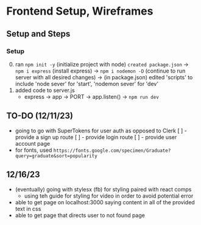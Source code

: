 # Frontend Setup, Wireframes

## Setup and Steps
### Setup
0. ran `npm init -y` (initialize project with node) `created package.json` -> `npm i express` (install express) -> `npm i nodemon -D` (continue to run server with all desired changes) -> (in package.json) edited 'scripts' to include 'node sever' for 'start', 'nodemon sever' for 'dev'
1. added code to server.js
    - express -> app -> PORT -> app.listen() -> `npm run dev`

## TO-DO (12/11/23)
* going to go with SuperTokens for user auth as opposed to Clerk
[ ] - provide a sign up route
[ ] - provide login route
[ ] - provide user account page
* for fonts, used `https://fonts.google.com/specimen/Graduate?query=graduate&sort=popularity`

## 12/16/23
* (eventually) going with stylesx (fb) for styling paired with react comps
    - using teh guide for styling for video in order to avoid potential error
* able to get page on localhost:3000 saying content in all of the provided text in css
* able to get page that directs user to not found page
